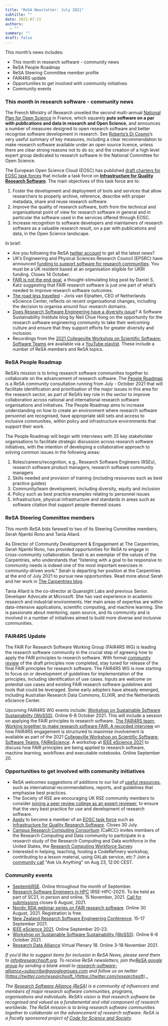 ```yaml
---
title: "ReSA Newsletter: July 2021"
subtitle: ""
date: 2021-07-21
authors:
  - ""
summary: ""
draft: false
---
```


This month’s news includes:

* This month in research software - community news
* ReSA People Roadmap
* ReSA Steering Committee member profile
* FAIR4RS update
* Opportunities to get involved with community initiatives
* Community events

### This month in research software - community news

The French Ministry of Research unveiled the second multi-annual [National Plan for Open Science](https://www.ouvrirlascience.fr/second-national-plan-for-open-science/) in France, which squarely **puts software on a par with publications and data in research and Open Science**, and announces a number of measures designed to open research software and better recognise software development in research. See [Roberto’s Di Cosmo](https://www.rd-alliance.org/group/software-source-code-ig-rdaforce11-software-source-code-identification-wg-cure-fair-wg-fair-3)’s very useful summary of key measures, including a clear recommendation to make research software available under an open source licence, unless there are clear strong reasons not to do so; and the creation of a high level expert group dedicated to research software in the National Committee for Open Science.

The European Open Science Cloud (EOSC) has published [draft charters for EOSC task forces](https://www.eosc.eu/news/draft-charters-eosc-association-task-forces-published) that include a task force on **[Infrastructure for Quality Research Software](https://www.eosc.eu/sites/default/files/tfcharters/eosca_tfinfrastructureforqualityresearchsoftware_draftcharter_20210614.pdf)**. The main objectives of this task force are to: 
1. Foster the development and deployment of tools and services that allow researchers to properly archive, reference, describe with proper metadata, share and reuse research software. 
2. Improve the quality of research software, both from the technical and organisational point of view for research software in general and in particular the software used in the services offered through EOSC. 
3. Increase recognition to software developers and maintainers of research software as a valuable research result, on a par with publications and data, in the Open Science landscape.

In brief:

* Are you following the ReSA [twitter account](https://twitter.com/ResearchSoft) to get all the latest news? 
* UK’s Engineering and Physical Sciences Research Council (EPSRC) have announced [funding to support software for research communities](https://www.ukri.org/opportunity/software-for-research-communities/?utm_medium=email&utm_source=govdelivery). You must be a UK resident based at an organisation eligible for UKRI funding. Closes 14 October.
* [FAIR is not the end goal](https://danielskatzblog.wordpress.com/2021/06/28/fair-is-not-the-end-goal/), a thought-stimulating blog post by Daniel S. Katz suggesting that FAIR research software is just one part of what’s needed to improve research software outcomes.
* [The road less travelled](https://www.esciencecenter.nl/news/the-road-less-travelled/) - Joris van Eijnatten, CEO of  Netherlands eScience Center, reflects on recent organisational changes, including the decision to organise around four research domains.
* [Does Research Software Engineering have a diversity issue](https://www.software.ac.uk/blog/2021-07-01-does-research-software-engineering-have-diversity-issue)? A Software Sustainability Institute blog by Neil Chue Hong on the opportunity for the research software engineering community to take their welcoming culture and ensure that they support efforts for greater diversity and inclusion. 
* Recordings from the [2021 Collegeville Workshop on Scientific Software: Software Teams](https://collegeville.github.io/CW21/) are available via a [YouTube playlist](https://www.youtube.com/playlist?list=PLSsqt6vUDjJ1aXNKaInUI3-p2KIKDGicA). These include a number of ReSA members and ReSA topics. 

### ReSA People Roadmap

ReSA’s mission is to bring research software communities together to collaborate on the advancement of research software. The [People Roadmap](https://drive.google.com/file/d/1wNTXse2w9YG0sR4FT5tA6SLVALSC3XSh/view) is a ReSA community consultation running from July - October 2021 that will facilitate identification and prioritisation of the major issues in this area for the research sector, as part of ReSA’s key role in the sector to improve collaboration across national and international research software organisations and initiatives. The People Roadmap aims to increase understanding on how to create an environment where research software personnel are recognised, have appropriate skill sets and access to inclusive communities, within policy and infrastructure environments that support their work.

The People Roadmap will begin with interviews with 25 key stakeholder organisations to facilitate strategic discussion across research software initiatives, with the intention of developing a collaborative approach to solving common issues in the following areas:
 
1. Roles/careers/recognition, e.g., Research Software Engineers (RSEs), research software product managers, research software community managers
2. Skills needed and provision of training (including resources such as best practice guides)
3. Community/team development, including diversity, equity and inclusion
4. Policy such as best practice examples relating to personnel issues
5. Infrastructure, physical infrastructure and standards in areas such as software citation that support people-themed issues

### ReSA Steering Committee members

This month ReSA bids farewell to two of its Steering Committee members, Serah Njambi Rono and Tania Allard. 

As Director of Community Development & Engagement at The Carpentries, Serah Njambi Rono, has provided opportunities for ReSA to engage in cross-community collaboration. Serah is an exemplar of the values of the Carpentries, who understands that “listening with a goal to be responsive to community needs is indeed one of the most important exercises in community-driven work.” Serah is departing her position at the Carpentries at the end of July 2021 to pursue new opportunities. Read more about Serah and her work in [The Carpentries blog](https://carpentries.org/blog/2021/06/director-of-community-development-transition/).

Tania Allard is the co-director at Quansight Labs and previous Senior. Developer Advocate at Microsoft. She has vast experience in academic research and industrial environments. Her main areas of expertise are within data-intensive applications, scientific computing, and machine learning. She is passionate about mentoring, open source, and its community and is involved in a number of initiatives aimed to build more diverse and inclusive communities. 

### FAIR4RS Update
The FAIR For Research Software Working Group (FAIR4RS WG) is leading the research software community in the crucial step of agreeing how to apply the FAIR principles to research software. With formal [community review](https://www.rd-alliance.org/group/fair-research-software-fair4rs-wg/outcomes/fair-principles-research-software-fair4rs#comment-30717) of the draft principles now completed, stay tuned for release of the final FAIR principles for research software.
The FAIR4RS WG is now starting to focus on or development of guidelines for implementation of the principles, including identification of use cases. Inputs are welcome on potential use cases and existing FAIR research software guidelines and tools that could be leveraged. Some early adopters have already emerged, including Australian Research Data Commons, ELIXIR, and the Netherlands eScience Center. 

Upcoming FAIR4RS WG events include:
[Workshop on Sustainable Software Sustainability (WoSSS)](https://wosss.org/wosss21-home). Online 6-8 October 2021. This will include a session on applying the FAIR principles to research software.
[The FAIR4RS team: Working together to make research software FAIR. A recorded interview](https://youtu.be/HyWhTt0E6Ts) on how FAIR4RS engagement is structured to maximise involvement is available as part of the 2021 [Collegeville Workshop on Scientific Software: Software Teams.](https://collegeville.github.io/CW21/) 
[FAIReScience](https://researchsoft.github.io/FAIReScience/). A workshop at [IEEE eScience 2021](https://www.escience2021.org/) to discuss how FAIR principles are being applied to research software, machine learning, workflows and executable notebooks. Online September 20.

### Opportunities to get involved with community initiatives

- ReSA welcomes suggestions of additions to our list of [useful resources](/resource/guidelines/), such as international recommendations, reports, and guidelines that emphasise best practices.
- The Society of RSE are encouraging UK RSE community members to consider [joining a peer review college as an expert reviewer](https://society-rse.org/software-is-part-of-research-and-research-software-engineers-should-be-part-of-how-it-is-assessed/), to ensure that the very best practice for use and development of research software. 
- [Apply](https://www.eoscsecretariat.eu/eosc-liaison-platform/post/call-members-eosc-association-task-forces) to become a member of an [EOSC task force](https://www.eosc.eu/news/draft-charters-eosc-association-task-forces-published) such as [Infrastructure for Quality Research Software](https://www.eosc.eu/sites/default/files/tfcharters/eosca_tfinfrastructureforqualityresearchsoftware_draftcharter_20210614.pdf). Closes 30 July.
- [Campus Research Computing Consortium](https://carcc.org/rcd-professionalization/rcdprof-census/research-study-on-research-computing-and-data-workforce/) (CaRCC) invites members of the Research Computing and Data community to participate in a research study of the Research Computing and Data  workforce in the United States, the [Research Computing Workforce Survey](https://northwestern.az1.qualtrics.com/jfe/form/SV_8345y1KCls4nNci). 
- Interested in helping, teaching, hosting a CodeRefinery workshop, contributing to a lesson material, using GitLab service, etc.? Join a [community call](https://twitter.com/coderefine/status/1407576177007415299) "Ask Us Anything" on Aug 23, 12:00 CEST.

### Community events

- [SeptembRSE](https://society-rse.org/events/septembrse/). Online throughout the month of September. 
- [Research Software Engineers in HPC](https://us-rse.org/rse-hpc-2021/) (RSE-HPC-2021). To be held as part of SC21, in person and online, 15 November, 2021. [Call for submissions](https://us-rse.org/rse-hpc-2021/call/) closes 6 August, 2021.
- [Nordic RDA webinar series on FAIR research software](https://rda-software-webinar.readthedocs.io/en/latest/Program/). Online 30 August, 2021. Registration is free.
- [New Zealand Research Software Engineering Conference](https://www.rseconference.nz/). 15-17 September 2021. 
- [IEEE eScience 2021](https://www.escience2021.org/). Online September 20-23.
- [Workshop on Sustainable Software Sustainability (WoSSS)](https://wosss.org/wosss21-home). Online 6-8 October 2021.
- [Research Data Alliance](https://www.rd-alliance.org/about-rda) Virtual Plenary 18. Online 3-18 November 2021. 

_If you’d like to suggest items for inclusion in ReSA News, please send them to_ [_info@researchsoft.org_](mailto:info@researchsoft.org)_. To receive ReSA newsletters, join the_[_ReSA google group_](https://groups.google.com/forum/#!forum/research-software-alliance) _by sending a blank email to_ [_research-software-alliance+subscribe@googlegroups.com_](mailto:research-software-alliance+subscribe@googlegroups.com) _and follow us on twitter_ [_https://twitter.com/researchsoft_](https://twitter.com/researchsoft)_._

_The_ [_Research Software Alliance (ReSA)_](https://www.researchsoft.org/) _is a community of influencers and members of major research software communities, programs, organisations and individuals. ReSA’s vision is that research software be recognised and valued as a fundamental and vital component of research worldwide. The ReSA mission is to bring research software communities together to collaborate on the advancement of research software. ReSA is a fiscally sponsored project of_ [_Code for Science and Society_](https://codeforscience.org/)_._
